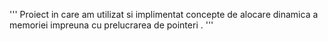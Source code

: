 '''
Proiect in care am utilizat si implimentat concepte de alocare dinamica a memoriei impreuna cu prelucrarea de pointeri .
'''
